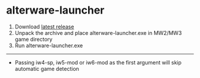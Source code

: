 # alterware-launcher

1. Download [latest release](https://github.com/mxve/alterware-launcher/releases/latest/download/alterware-launcher-x86_64-pc-windows-msvc.zip)
2. Unpack the archive and place alterware-launcher.exe in MW2/MW3 game directory
3. Run alterware-launcher.exe

---

- Passing iw4-sp, iw5-mod or iw6-mod as the first argument will skip automatic game detection